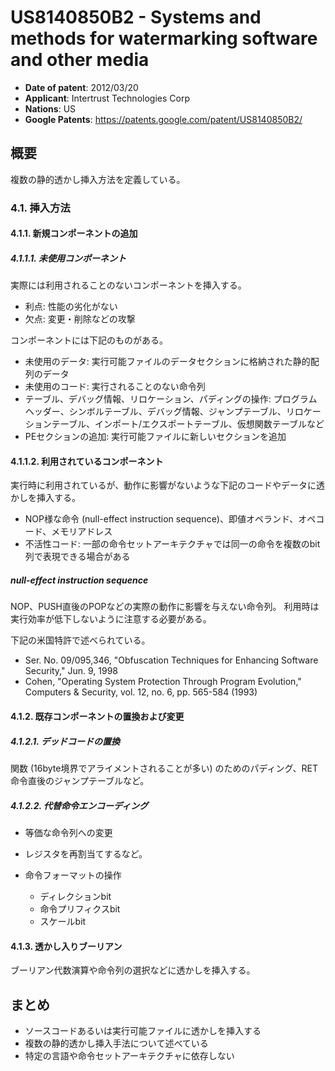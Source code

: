 # US8140850B2 - Systems and methods for watermarking software and other media

- **Date of patent**: 2012/03/20
- **Applicant**: Intertrust Technologies Corp
- **Nations**: US
- **Google Patents**: https://patents.google.com/patent/US8140850B2/

## 概要

複数の静的透かし挿入方法を定義している。

### 4.1. 挿入方法

#### 4.1.1. 新規コンポーネントの追加

##### 4.1.1.1. 未使用コンポーネント

実際には利用されることのないコンポーネントを挿入する。

- 利点: 性能の劣化がない
- 欠点: 変更・削除などの攻撃

コンポーネントには下記のものがある。

- 未使用のデータ: 実行可能ファイルのデータセクションに格納された静的配列のデータ
- 未使用のコード: 実行されることのない命令列
- テーブル、デバッグ情報、リロケーション、パディングの操作: プログラムヘッダー、シンボルテーブル、デバッグ情報、ジャンプテーブル、リロケーションテーブル、インポート/エクスポートテーブル、仮想関数テーブルなど
- PEセクションの追加: 実行可能ファイルに新しいセクションを追加

#### 4.1.1.2. 利用されているコンポーネント

実行時に利用されているが、動作に影響がないような下記のコードやデータに透かしを挿入する。

- NOP様な命令 (null-effect instruction sequence)、即値オペランド、オペコード、メモリアドレス
- 不活性コード: 一部の命令セットアーキテクチャでは同一の命令を複数のbit列で表現できる場合がある

##### null-effect instruction sequence

NOP、PUSH直後のPOPなどの実際の動作に影響を与えない命令列。
利用時は実行効率が低下しないように注意する必要がある。

下記の米国特許で述べられている。

- Ser. No. 09/095,346, "Obfuscation Techniques for Enhancing Software Security," Jun. 9, 1998
- Cohen, "Operating System Protection Through Program Evolution," Computers & Security, vol. 12, no. 6, pp. 565-584 (1993)

#### 4.1.2. 既存コンポーネントの置換および変更

##### 4.1.2.1. デッドコードの置換

関数 (16byte境界でアライメントされることが多い) のためのパディング、RET命令直後のジャンプテーブルなど。

##### 4.1.2.2. 代替命令エンコーディング

- 等価な命令列への変更
- レジスタを再割当てするなど。
- 命令フォーマットの操作

    - ディレクションbit
    - 命令プリフィクスbit
    - スケールbit

#### 4.1.3. 透かし入りブーリアン

ブーリアン代数演算や命令列の選択などに透かしを挿入する。

## まとめ

- ソースコードあるいは実行可能ファイルに透かしを挿入する
- 複数の静的透かし挿入手法について述べている
- 特定の言語や命令セットアーキテクチャに依存しない
